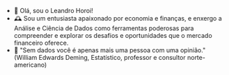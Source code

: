 - 👀 Olá, sou o Leandro Horoi!
- 🕰️ Sou um entusiasta apaixonado por economia e finanças, e enxergo a Análise e Ciência de Dados como ferramentas poderosas para compreender e explorar os desafios e oportunidades que o mercado financeiro oferece.
- 💾 "Sem dados você é apenas mais uma pessoa com uma opinião." (William Edwards Deming, Estatístico, professor e consultor norte-americano)




<!---
leandrohoroi/leandrohoroi is a ✨ special ✨ repository because its `README.md` (this file) appears on your GitHub profile.
You can click the Preview link to take a look at your changes.
--->
